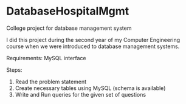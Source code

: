 # DatabaseHospitalMgmt
College project for database management system

I did this project during the second year of my Computer Engineering course 
when we were introduced to database management systems.

Requirements:
MySQL interface

Steps:
1. Read the problem statement
2. Create necessary tables using MySQL (schema is available)
3. Write and Run queries for the given set of questions 

